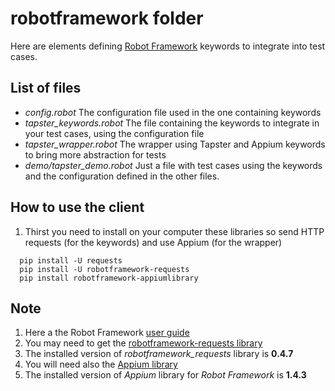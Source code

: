 # robotframework folder

Here are elements defining [Robot Framework](http://robotframework.org/ "Robot Framework homepage") keywords to integrate into test cases.

## List of files
  - _config.robot_ The configuration file used in the one containing keywords
  - *tapster_keywords.robot* The file containing the keywords to integrate in your test cases, using the configuration file
  - *tapster_wrapper.robot* The wrapper using Tapster and Appium keywords to bring more abstraction for tests
  - *demo/tapster_demo.robot* Just a file with test cases using the keywords and the configuration defined in the other files.

## How to use the client
  1. Thirst you need to install on your computer these libraries so send HTTP requests (for the keywords) and use Appium (for the wrapper)
  ```shell
    pip install -U requests
    pip install -U robotframework-requests
    pip install robotframework-appiumlibrary 
  ```

## Note
 1. Here a the Robot Framework [user guide](http://robotframework.org/robotframework/latest/RobotFrameworkUserGuide.html "User guide")
 2. You may need to get the [robotframework-requests library](https://github.com/bulkan/robotframework-requests "GitHub of robotframework-requests")
 3. The installed version of _robotframework_requests_ library is **0.4.7**
 4. You will need also the [Appium library](https://github.com/serhatbolsu/robotframework-appiumlibrary "GitHub of AppiumLibrary for Robot Framework")
 5. The installed version of _Appium_ library for _Robot Framework_ is **1.4.3**
